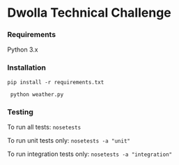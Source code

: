 # Dwolla Technical Challenge

### Requirements
Python 3.x

### Installation

``` pip install -r requirements.txt ```

``` python weather.py```

### Testing
To run all tests: 
``` nosetests ```

To run unit tests only: ``` nosetests -a "unit" ```

To run integration tests only: ``` nosetests -a "integration" ```

